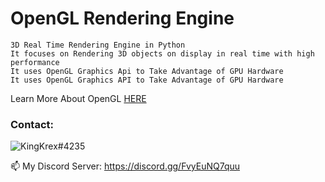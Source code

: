 # OpenGL Rendering Engine
```
3D Real Time Rendering Engine in Python
It focuses on Rendering 3D objects on display in real time with high performance
It uses OpenGL Graphics Api to Take Advantage of GPU Hardware
It uses OpenGL Graphics API to Take Advantage of GPU Hardware
```
Learn More About OpenGL [HERE](https://learnopengl.com/)

<h3 align="left">Contact:</h3>

![KingKrex#4235](https://discord.c99.nl/widget/theme-2/990353956658090020.png)

📫 My Discord Server: https://discord.gg/FvyEuNQ7quu
